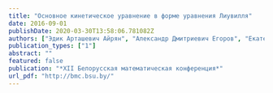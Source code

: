 ```yaml
---
title: "Основное кинетическое уравнение в форме уравнения Лиувилля"
date: 2016-09-01
publishDate: 2020-03-30T13:58:06.781082Z
authors: ["Эдик Арташевич Айрян", "Александр Дмитриевич Егоров", "Екатерина Геннадьевна Еферина", "Дмитрий Сергеевич Кулябов", "Виктор Б. Малютин", "Леонид Антонович Севастьянов"]
publication_types: ["1"]
abstract: ""
featured: false
publication: "*XII Белорусская математическая конференция*"
url_pdf: "http://bmc.bsu.by/"
---
```


